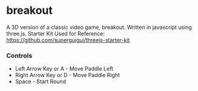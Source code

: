 # breakout
A 3D version of a classic video game, breakout. Written in javascript using three.js.
Starter Kit Used for Reference: https://github.com/superguigui/threejs-starter-kit

### Controls
* Left Arrow Key or A - Move Paddle Left
* Right Arrow Key or D - Move Paddle Right
* Space - Start Round



